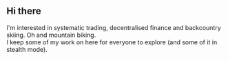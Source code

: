 ## Hi there
I'm interested in systematic trading, decentralised finance and backcountry skiing. Oh and mountain biking.  
I keep some of my work on here for everyone to explore (and some of it in stealth mode).

<!--
**tloecher/tloecher** is a ✨ _special_ ✨ repository because its `README.md` (this file) appears on your GitHub profile.

Here are some ideas to get you started:

- 🔭 I’m currently working on ...
- 🌱 I’m currently learning ...
- 👯 I’m looking to collaborate on ...
- 🤔 I’m looking for help with ...
- 💬 Ask me about ...
- 📫 How to reach me: ...
- 😄 Pronouns: ...
- ⚡ Fun fact: ...
-->
